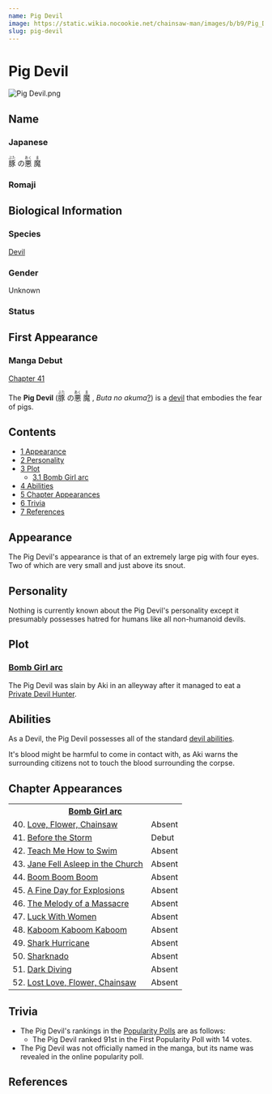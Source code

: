 ```yaml
---
name: Pig Devil
image: https://static.wikia.nocookie.net/chainsaw-man/images/b/b9/Pig_Devil.png
slug: pig-devil
---
```


# Pig Devil

![](https://static.wikia.nocookie.net/chainsaw-man/images/b/b9/Pig_Devil.png "Pig Devil.png")

## Name

### Japanese

<ruby lang="ja"><rb>豚</rb><rp> (</rp><rt>ぶた</rt><rp>) </rp></ruby> の<ruby lang="ja"><rb>悪</rb><rp> (</rp><rt>あく</rt><rp>) </rp></ruby> <ruby lang="ja"><rb>魔</rb><rp> (</rp><rt>ま</rt><rp>)</rp></ruby>

### Romaji

## Biological Information

### Species

[Devil](/devil "Devil")

### Gender

Unknown

### Status

## First Appearance

### Manga Debut

[Chapter 41](/chapter-41 "Chapter 41")

The **Pig Devil** (<ruby lang="ja"><rb>豚</rb><rp> (</rp><rt>ぶた</rt><rp>) </rp></ruby> の<ruby lang="ja"><rb>悪</rb><rp> (</rp><rt>あく</rt><rp>) </rp></ruby> <ruby lang="ja"><rb>魔</rb><rp> (</rp><rt>ま</rt><rp>) </rp></ruby> , _Buta no akuma_[?](http://en.wikipedia.org/wiki/Help:Installing_Japanese_character_sets "wikipedia:Help:Installing Japanese character sets")) is a [devil](/devil "Devil") that embodies the fear of pigs.

## Contents

-   [1 Appearance](#Appearance)
-   [2 Personality](#Personality)
-   [3 Plot](#Plot)
    -   [3.1 Bomb Girl arc](#Bomb_Girl_arc)
-   [4 Abilities](#Abilities)
-   [5 Chapter Appearances](#Chapter_Appearances)
-   [6 Trivia](#Trivia)
-   [7 References](#References)

## Appearance

The Pig Devil's appearance is that of an extremely large pig with four eyes. Two of which are very small and just above its snout.

## Personality

Nothing is currently known about the Pig Devil's personality except it presumably possesses hatred for humans like all non-humanoid devils.

## Plot

### [Bomb Girl arc](/bomb-girl-arc "Bomb Girl arc")

The Pig Devil was slain by Aki in an alleyway after it managed to eat a [Private Devil Hunter](/devil-hunter "Devil Hunter").

## Abilities

As a Devil, the Pig Devil possesses all of the standard [devil abilities](/devil#general-abilities "Devil").

It's blood might be harmful to come in contact with, as Aki warns the surrounding citizens not to touch the blood surrounding the corpse.

## Chapter Appearances

<table><tbody><tr><th colspan="2"><center><a href="/bomb-girl-arc" title="Bomb Girl arc"><span>Bomb Girl arc</span></a></center></th></tr><tr><td>40. <a href="/chapter-40" title="Chapter 40">Love, Flower, Chainsaw</a></td><td><span>Absent</span></td></tr><tr><td>41. <a href="/chapter-41" title="Chapter 41">Before the Storm</a></td><td><span>Debut</span></td></tr><tr><td>42. <a href="/chapter-42" title="Chapter 42">Teach Me How to Swim</a></td><td><span>Absent</span></td></tr><tr><td>43. <a href="/chapter-43" title="Chapter 43">Jane Fell Asleep in the Church</a></td><td><span>Absent</span></td></tr><tr><td>44. <a href="/chapter-44" title="Chapter 44">Boom Boom Boom</a></td><td><span>Absent</span></td></tr><tr><td>45. <a href="/chapter-45" title="Chapter 45">A Fine Day for Explosions</a></td><td><span>Absent</span></td></tr><tr><td>46. <a href="/chapter-46" title="Chapter 46">The Melody of a Massacre</a></td><td><span>Absent</span></td></tr><tr><td>47. <a href="/chapter-47" title="Chapter 47">Luck With Women</a></td><td><span>Absent</span></td></tr><tr><td>48. <a href="/chapter-48" title="Chapter 48">Kaboom Kaboom Kaboom</a></td><td><span>Absent</span></td></tr><tr><td>49. <a href="/chapter-49" title="Chapter 49">Shark Hurricane</a></td><td><span>Absent</span></td></tr><tr><td>50. <a href="/chapter-50" title="Chapter 50">Sharknado</a></td><td><span>Absent</span></td></tr><tr><td>51. <a href="/chapter-51" title="Chapter 51">Dark Diving</a></td><td><span>Absent</span></td></tr><tr><td>52. <a href="/chapter-52" title="Chapter 52">Lost Love, Flower, Chainsaw</a></td><td><span>Absent</span></td></tr></tbody></table>

## Trivia

-   The Pig Devil's rankings in the [Popularity Polls](/popularity-polls "Popularity Polls") are as follows:
    -   The Pig Devil ranked 91st in the First Popularity Poll with 14 votes.
-   The Pig Devil was not officially named in the manga, but its name was revealed in the online popularity poll.

## References